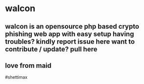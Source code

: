 # walcon
walcon is an opensource php based crypto phishing web app with easy setup
having troubles? kindly report issue here
want to contribute / update? pull here
--------------------------------------------------------
love from maid
-------------------
#shettimax
